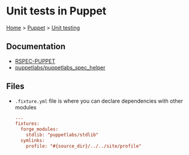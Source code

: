 # Unit tests in Puppet

[Home](../readme.md) > [Puppet](./puppet.md) > [Unit testing](./unit_testing.md)

## Documentation

- [RSPEC-PUPPET](http://rspec-puppet.com/)
- [puppetlabs/puppetlabs_spec_helper](https://github.com/puppetlabs/puppetlabs_spec_helper)

## Files

- `.fixture.yml` file is where you can declare dependencies with other modules

  ```ini
  ---
  fixtures:
    forge_modules:
      stdlib: "puppetlabs/stdlib"
    symlinks:
      profile: "#{source_dir}/../../site/profile"
  ```
